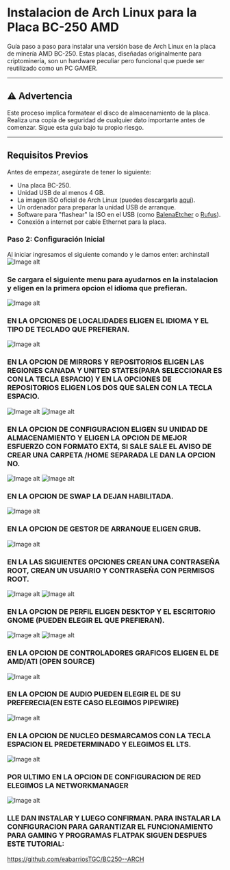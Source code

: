 # Instalacion de Arch Linux para la Placa BC-250 AMD
Guía paso a paso para instalar una versión base de Arch Linux en la placa de minería AMD BC-250. Estas placas, diseñadas originalmente para criptominería, son un hardware peculiar pero funcional que puede ser reutilizado como un PC GAMER.

---

## ⚠️ Advertencia

Este proceso implica formatear el disco de almacenamiento de la placa. Realiza una copia de seguridad de cualquier dato importante antes de comenzar. Sigue esta guía bajo tu propio riesgo.

---

## Requisitos Previos

Antes de empezar, asegúrate de tener lo siguiente:
*   Una placa BC-250.
*   Unidad USB de al menos 4 GB.
*   La imagen ISO oficial de Arch Linux (puedes descargarla [aquí](https://archlinux.org/download/)).
*   Un ordenador para preparar la unidad USB de arranque.
*   Software para "flashear" la ISO en el USB (como [BalenaEtcher](https://www.balena.io/etcher/) o [Rufus](https://rufus.ie/)).
*   Conexión a internet por cable Ethernet para la placa.

### Paso 2: Configuración Inicial
Al iniciar ingresamos el siguiente comando y le damos enter:
  archinstall
![Image alt](https://github.com/eabarriosTGC/Instalacion-de-Arch-para-la-Placa-BC-250-AMD/blob/bdc0ceb855f6f98c08cf940a51821d052be020b2/archinstall.png)



### Se cargara el siguiente menu para ayudarnos en la instalacion y eligen en la primera opcion el idioma que prefieran.
![Image alt](https://github.com/eabarriosTGC/Instalacion-de-Arch-para-la-Placa-BC-250-AMD/blob/bdc0ceb855f6f98c08cf940a51821d052be020b2/menu-Archinstall.png)


### EN LA OPCIONES DE LOCALIDADES ELIGEN EL IDIOMA Y EL TIPO DE TECLADO QUE PREFIERAN.
![Image alt](https://github.com/eabarriosTGC/Instalacion-de-Arch-para-la-Placa-BC-250-AMD/blob/bdc0ceb855f6f98c08cf940a51821d052be020b2/Localidades.png)


### EN LA OPCION DE MIRRORS Y REPOSITORIOS ELIGEN LAS REGIONES CANADA Y UNITED STATES(PARA SELECCIONAR ES CON LA TECLA ESPACIO) Y EN LA OPCIONES DE REPOSITORIOS ELIGEN LOS DOS QUE SALEN CON LA TECLA ESPACIO.
![Image alt](https://github.com/eabarriosTGC/Instalacion-de-Arch-para-la-Placa-BC-250-AMD/blob/bdc0ceb855f6f98c08cf940a51821d052be020b2/regiones.png)
![Image alt](https://github.com/eabarriosTGC/Instalacion-de-Arch-para-la-Placa-BC-250-AMD/blob/bdc0ceb855f6f98c08cf940a51821d052be020b2/repo-Adicionales.png)



### EN LA OPCION DE CONFIGURACION ELIGEN SU UNIDAD DE ALMACENAMIENTO Y ELIGEN LA OPCION DE MEJOR ESFUERZO CON FORMATO EXT4, SI SALE SALE EL AVISO DE CREAR UNA CARPETA /HOME SEPARADA LE DAN LA OPCION NO.
![Image alt](https://github.com/eabarriosTGC/Instalacion-de-Arch-para-la-Placa-BC-250-AMD/blob/bdc0ceb855f6f98c08cf940a51821d052be020b2/particionamiento.png)
![Image alt](https://github.com/eabarriosTGC/Instalacion-de-Arch-para-la-Placa-BC-250-AMD/blob/bdc0ceb855f6f98c08cf940a51821d052be020b2/ext4.png)


### EN LA OPCION DE SWAP LA DEJAN HABILITADA.
![Image alt](https://github.com/eabarriosTGC/Instalacion-de-Arch-para-la-Placa-BC-250-AMD/blob/bdc0ceb855f6f98c08cf940a51821d052be020b2/zram.png)


### EN LA OPCION DE GESTOR DE ARRANQUE ELIGEN GRUB.
![Image alt](https://github.com/eabarriosTGC/Instalacion-de-Arch-para-la-Placa-BC-250-AMD/blob/bdc0ceb855f6f98c08cf940a51821d052be020b2/grub.png)


### EN LA LAS SIGUIENTES OPCIONES CREAN UNA CONTRASEÑA ROOT, CREAN UN USUARIO Y CONTRASEÑA CON PERMISOS ROOT.
![Image alt](https://github.com/eabarriosTGC/Instalacion-de-Arch-para-la-Placa-BC-250-AMD/blob/bdc0ceb855f6f98c08cf940a51821d052be020b2/usuario.png)
![Image alt](https://github.com/eabarriosTGC/Instalacion-de-Arch-para-la-Placa-BC-250-AMD/blob/bdc0ceb855f6f98c08cf940a51821d052be020b2/confirmarYsalir.png)


### EN LA OPCION DE PERFIL ELIGEN DESKTOP Y EL ESCRITORIO GNOME (PUEDEN ELEGIR EL QUE PREFIERAN).
![Image alt](https://github.com/eabarriosTGC/Instalacion-de-Arch-para-la-Placa-BC-250-AMD/blob/bdc0ceb855f6f98c08cf940a51821d052be020b2/Perfil-Destokp.png)
![Image alt](https://github.com/eabarriosTGC/Instalacion-de-Arch-para-la-Placa-BC-250-AMD/blob/main/gnome.png)

### EN LA OPCION DE CONTROLADORES GRAFICOS ELIGEN EL DE AMD/ATI (OPEN SOURCE)
![Image alt](https://github.com/eabarriosTGC/Instalacion-de-Arch-para-la-Placa-BC-250-AMD/blob/bdc0ceb855f6f98c08cf940a51821d052be020b2/Controladores-Amd.png)


### EN LA OPCION DE AUDIO PUEDEN ELEGIR EL DE SU PREFERECIA(EN ESTE CASO ELEGIMOS PIPEWIRE)
![Image alt](https://github.com/eabarriosTGC/Instalacion-de-Arch-para-la-Placa-BC-250-AMD/blob/bdc0ceb855f6f98c08cf940a51821d052be020b2/audio.png)


### EN LA OPCION DE NUCLEO DESMARCAMOS CON LA TECLA ESPACION EL PREDETERMINADO Y ELEGIMOS EL LTS.
![Image alt](https://github.com/eabarriosTGC/Instalacion-de-Arch-para-la-Placa-BC-250-AMD/blob/bdc0ceb855f6f98c08cf940a51821d052be020b2/nucleoLts.png)


### POR ULTIMO EN LA OPCION DE CONFIGURACION DE RED ELEGIMOS LA NETWORKMANAGER
![Image alt](https://github.com/eabarriosTGC/Instalacion-de-Arch-para-la-Placa-BC-250-AMD/blob/bdc0ceb855f6f98c08cf940a51821d052be020b2/configuracionRed.png)



### LLE DAN INSTALAR Y LUEGO CONFIRMAN. PARA INSTALAR LA CONFIGURACION PARA GARANTIZAR EL FUNCIONAMIENTO PARA GAMING Y PROGRAMAS FLATPAK SIGUEN DESPUES ESTE TUTORIAL:
https://github.com/eabarriosTGC/BC250--ARCH


